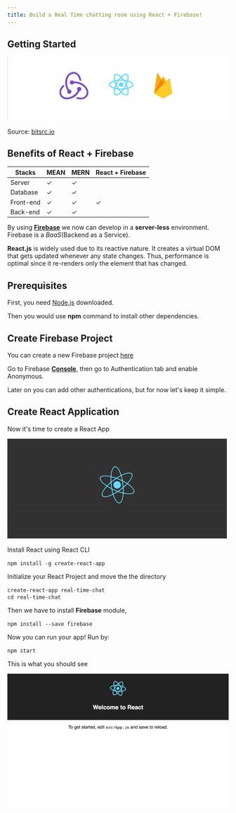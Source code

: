 ```yaml
---
title: Build a Real Time chatting room using React + Firebase!
---
```


**Getting Started**
------

![](<../images/firebase-react.png>)

Source: [bitsrc.io](https://blog.bitsrc.io/building-a-todo-app-in-react-with-firebase-and-redux-ba3ab53a671b)

**Benefits of React + Firebase**
------

| **Stacks** | **MEAN** | **MERN** | **React + Firebase** |
|--------------|-----------------------|-------------------|--------------------|
| Server | ✓                     | ✓                 |                   |
| Database    | ✓                     | ✓                 |                   |
| Front-end       | ✓                     | ✓                 | ✓                  |
| Back-end       | ✓                     | ✓                 |                   |

By using [**Firebase**](https://firebase.google.com/) we now can develop in a **server-less** environment. 
Firebase is a *BaaS*(Backend as a Service).

**React.js** is widely used due to its reactive nature. 
It creates a virtual DOM that gets updated whenever any state changes.
Thus, performance is optimal since it re-renders only the element that has changed.

**Prerequisites**
----

First, you need [Node.js](https://nodejs.org) downloaded.

Then you would use **npm** command to install other dependencies.


**Create Firebase Project**
----
You can create a new Firebase project [here](https://console.firebase.google.com/u/0/)

Go to Firebase [**Console**](https://console.firebase.google.com/),
then go to Authentication tab and enable Anonymous.

Later on you can add other authentications, but for now let's keep it simple.

**Create React Application**
----

Now it's time to create a React App

![](<../images/react.gif>)

Install React using React CLI

    npm install -g create-react-app

Initialize your React Project and move the the directory

    create-react-app real-time-chat
    cd real-time-chat 
    
Then we have to install **Firebase** module,

    npm install --save firebase
    
Now you can run your app! Run by:

    npm start

This is what you should see 

![](<../images/react.png>)




